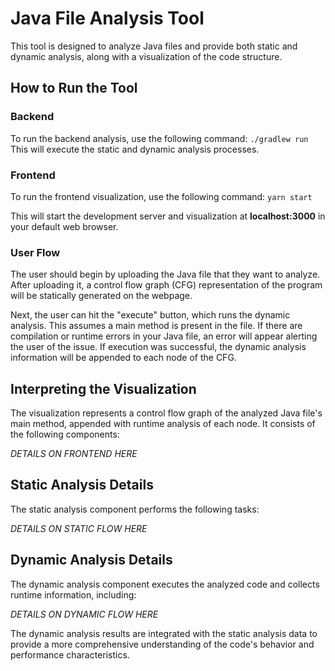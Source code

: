 # Java File Analysis Tool

This tool is designed to analyze Java files and provide both static and dynamic analysis, along with a visualization of the code structure.

## How to Run the Tool

### Backend

To run the backend analysis, use the following command:
`./gradlew run`
This will execute the static and dynamic analysis processes.

### Frontend

To run the frontend visualization, use the following command:
`yarn start`

This will start the development server and visualization at **localhost:3000** in your default web browser.

### User Flow
The user should begin by uploading the Java file that they want to analyze. After uploading it, a control flow graph (CFG) representation of the 
program will be statically generated on the webpage. 

Next, the user can hit the "execute" button, which runs the dynamic analysis. This assumes a main method is present in the file. 
If there are compilation or runtime errors in your Java file, an error will appear alerting the user of the issue. If
execution was successful, the dynamic analysis information will be appended to each node of the CFG.

## Interpreting the Visualization

The visualization represents a control flow graph of the analyzed Java file's main method, appended with runtime analysis of each node. 
It consists of the following components:

*DETAILS ON FRONTEND HERE*

## Static Analysis Details

The static analysis component performs the following tasks:

*DETAILS ON STATIC FLOW HERE*
## Dynamic Analysis Details

The dynamic analysis component executes the analyzed code and collects runtime information, including:

*DETAILS ON DYNAMIC FLOW HERE*

The dynamic analysis results are integrated with the static analysis data to provide a more comprehensive understanding of the code's behavior and performance characteristics.